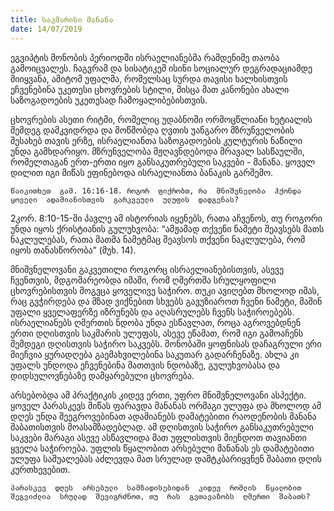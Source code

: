 ```yaml
---
title: საკმარისი მანანა
date: 14/07/2019
---
```



ეგვიპტის  მონობის  პერიოდში  ისრაელიანებმა  რამდენიმე  თაობა  გამოიცვალეს. ჩაგვრამ  და  სისატიკემ  ისინი  სოციალურ  დეგრადაციამდე  მიიყვანა, ამიტომ  უფალმა, რომელსაც  სურდა  თავისი  ხალხისთვის  ეჩვენებინა  უკეთესი  ცხოვრების  სტილი, მისცა  მათ  კანონები  ახალი  საზოგადოების  უკეთესად  ჩამოყალიბებისთვის.

ცხოვრების  ასეთი  რიტმი, რომელიც  უდაბნოში  ორმოცწლიანი  ხეტიალის  შემდეგ  დამკვიდრდა  და  მოწმობდა  ღვთის  უანგარო  მზრუნველობის  შესახებ  თავის  ერზე, ისრაელიანთა  საზოგადოების  კულტურის  ნაწილი  უნდა  გამხდარიყო. მზრუნველობა  მჟღავნდებოდა  მრავალ  სასწაულში, რომელთაგან  ერთ-ერთი  იყო  განსაკუთრებული  საკვები - მანანა. ყოველ  დილით  იგი  მიწას  ეფინებოდა  ისრაელიანთა  ბანაკის  გარშემო.

`წაიკითხეთ  გამ. 16:16-18. როგორ  ფიქრობთ, რა  მნიშვნელობა  ჰქონდა  ყოველი  ადამიანისთვის  გარკვეული  ულუფის  დადგენას?`

2კორ. 8:10-15-ში  პავლე  ამ  ისტორიას  იყენებს, რათა  აჩვენოს, თუ  როგორი  უნდა  იყოს  ქრისტიანის  გულუხვობა: “ამჟამად  თქვენი  ნამეტი  შეავსებს  მათს  ნაკლულებას, რათა  მათმა  ნამეტმაც  შეავსოს  თქვენი  ნაკლულება, რომ  იყოს  თანასწორობა” (მუხ. 14).

მნიშვნელოვანი  გაკვეთილი  როგორც  ისრაელიანებისთვის, ასევე  ჩვენთვის, მდგომარეობდა  იმაში, რომ  ღმერთმა  სრულყოფილი  ცხოვრებისთვის  მოგვცა  ყოველივე  საჭირო. თუკი  ავიღებთ  მხოლოდ  იმას, რაც  გვჭირდება  და  მზად  ვიქნებით  სხვებს  გავუზიაროთ  ჩვენი  ნამეტი, მაშინ  უფალი  ყველაფერზე  იზრუნებს  და  აღასრულებს  ჩვენს  საჭიროებებს. ისრაელიანებს  ღმერთის  ნდობა  უნდა  ესწავლათ, როცა  აგროვებდნენ  ერთი  დღისთვის  საკმარის  ულუფას, ასევე  ეწამათ, რომ  იგი  გამოაჩენს  შემდეგი  დღისთვის  საჭირო  საკვებს. მონობაში  ყოფნისას  დაჩაგრული  ერი  მიეჩვია  ყურადღება  გაემახვილებინა  საკუთარ  გადარჩენაზე. ახლა  კი  უფალს  უნდოდა  ეჩვენებინა  მათთვის  ნდობაზე, გულუხვობასა  და  დიდსულოვნებაზე  დამყარებული  ცხოვრება.

არსებობდა  ამ  პრაქტიკის  კიდევ  ერთი, უფრო  მნიშვნელოვანი  ასპექტი. ყოველ  პარასკევს  მიწას  ფარავდა  მანანას  ორმაგი  ულუფა  და  მხოლოდ  ამ  დღეს  უნდა  შეეგროვებინათ  ადამიანებს  დამატებითი  რაოდენობის  მანანა  შაბათისთვის  მოასამზადებლად. ამ  დღისთვის  საჭირო  განსაკუთრებული  საკვები  მარაგი  ასევე  ასწავლიდა  მათ  უფლისთვის  მიენდოთ  თავიანთი  ყველა  საჭიროება. უფლის  წყალობით  არსებული  მანანას  ეს  დამატებითი  ულუფა  საშუალებას  აძლევდა  მათ  სრულად  დამტკბარიყვნენ  შაბათი  დღის  კურთხევებით.

`პარასკევ  დღეს  არსებული  სამზადისებიდან  კიდევ  რომლის  წყალობით  შეგვიძლია  სრულად  შევიგრძნოთ, თუ  რას  გვთავაზობს  ღმერთი  შაბათს?`